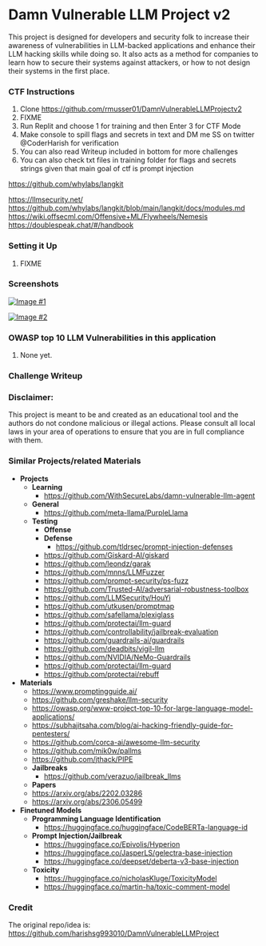 # Damn Vulnerable LLM Project v2

This project is designed for developers and security folk to increase their awareness of vulnerabilities in LLM-backed applications and enhance their LLM hacking skills while doing so. It also acts as a method for companies to learn how to secure their systems against attackers, or how to not design their systems in the first place.

### CTF Instructions

1. Clone https://github.com/rmusser01/DamnVulnerableLLMProjectv2
2. FIXME
3. Run Replit and choose 1 for training and then Enter 3  for CTF Mode
4. Make console to spill flags and secrets in text and DM me SS on twitter @CoderHarish for verification
5. You can also read Writeup included in bottom for more challenges
6. You can also check txt files in training folder for flags and secrets strings given that main goal of ctf is prompt injection

https://github.com/whylabs/langkit


https://llmsecurity.net/
https://github.com/whylabs/langkit/blob/main/langkit/docs/modules.md
https://wiki.offsecml.com/Offensive+ML/Flywheels/Nemesis
https://doublespeak.chat/#/handbook



### Setting it Up

1. FIXME

### Screenshots
[![Image #1]()]()


[![Image #2]()]()


### OWASP top 10 LLM Vulnerabilities in this application

1. None yet.

### Challenge Writeup 



### Disclaimer:

This project is meant to be and created as an educational tool and the authors do not condone malicious or illegal actions. Please consult all local laws in your area of operations to ensure that you are in full compliance with them.


### Similar Projects/related Materials
- **Projects**
	- **Learning**
		* https://github.com/WithSecureLabs/damn-vulnerable-llm-agent
	- **General**
		* https://github.com/meta-llama/PurpleLlama
	- **Testing**
		- **Offense**
		- **Defense**
			* https://github.com/tldrsec/prompt-injection-defenses
		* https://github.com/Giskard-AI/giskard
		* https://github.com/leondz/garak
		* https://github.com/mnns/LLMFuzzer
		* https://github.com/prompt-security/ps-fuzz
		* https://github.com/Trusted-AI/adversarial-robustness-toolbox
		* https://github.com/LLMSecurity/HouYi
		* https://github.com/utkusen/promptmap
		* https://github.com/safellama/plexiglass
		* https://github.com/protectai/llm-guard
		* https://github.com/controllability/jailbreak-evaluation
		* https://github.com/guardrails-ai/guardrails
		* https://github.com/deadbits/vigil-llm
		* https://github.com/NVIDIA/NeMo-Guardrails
		* https://github.com/protectai/llm-guard
		* https://github.com/protectai/rebuff
- **Materials**
	* https://www.promptingguide.ai/
	* https://github.com/greshake/llm-security
	* https://owasp.org/www-project-top-10-for-large-language-model-applications/
	* https://subhajitsaha.com/blog/ai-hacking-friendly-guide-for-pentesters/
	* https://github.com/corca-ai/awesome-llm-security
	* https://github.com/mik0w/pallms
	* https://github.com/jthack/PIPE
	- **Jailbreaks**
		* https://github.com/verazuo/jailbreak_llms
	- **Papers**
	* https://arxiv.org/abs/2202.03286
	* https://arxiv.org/abs/2306.05499
- **Finetuned Models**
	- **Programming Language Identification**
		* https://huggingface.co/huggingface/CodeBERTa-language-id
	- **Prompt Injection/Jailbreak**
		* https://huggingface.co/Epivolis/Hyperion
		* https://huggingface.co/JasperLS/gelectra-base-injection
		* https://huggingface.co/deepset/deberta-v3-base-injection
	- **Toxicity**
		* https://huggingface.co/nicholasKluge/ToxicityModel
		* https://huggingface.co/martin-ha/toxic-comment-model

### Credit
The original repo/idea is: https://github.com/harishsg993010/DamnVulnerableLLMProject